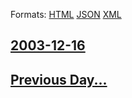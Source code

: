 
Formats: [HTML](2003/12/16/index.html)  [JSON](2003/12/16/index.json)  [XML](2003/12/16/index.xml)  

## [2003-12-16](/news/2003/12/16/index.md)

## [Previous Day...](/news/2003/12/15/index.md)

